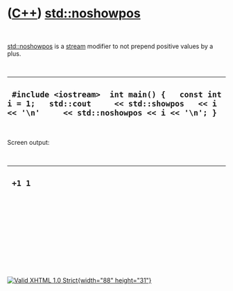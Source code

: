 



 

 

 

 

 

([C++](Cpp.htm)) [std::noshowpos](CppNoshowpos.htm)
===================================================

 

[std::noshowpos](CppNoshowpos.htm) is a [stream](CppStream.htm) modifier
to not prepend positive values by a plus.

 

  ----------------------------------------------------------------------------------------------------------------------------------------------
  ` #include <iostream>  int main() {   const int i = 1;   std::cout     << std::showpos   << i << '\n'     << std::noshowpos << i << '\n'; }`
  ----------------------------------------------------------------------------------------------------------------------------------------------

 

Screen output:

 

  ---------
  ` +1 1`
  ---------

 

 

 

 

 





 

[![Valid XHTML 1.0 Strict](valid-xhtml10.png){width="88"
height="31"}](http://validator.w3.org/check?uri=referer)
